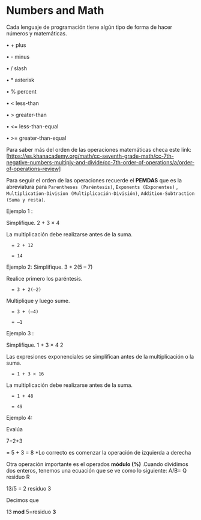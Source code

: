# Numbers and Math

Cada lenguaje de programación tiene algún tipo de forma de hacer números y matemáticas.

• + plus

• - minus

• / slash

• * asterisk

• % percent

• < less-than

• > greater-than

• <= less-than-equal

• >= greater-than-equal

Para saber más del orden de las operaciones matemáticas checa este link: [https://es.khanacademy.org/math/cc-seventh-grade-math/cc-7th-negative-numbers-multiply-and-divide/cc-7th-order-of-operations/a/order-of-operations-review]

Para seguir el orden de las operaciones recuerde el **PEMDAS** que es la abreviatura para `Parentheses (Paréntesis)`, `Exponents (Exponentes)` , `Multiplication-Division (Multiplicación-División)`, `Addition-Subtraction (Suma y resta)`.

Ejemplo 1 :

Simplifique. 2 + 3 × 4

La multiplicación debe realizarse antes de la suma.

      = 2 + 12

      = 14
      
Ejemplo 2: Simplifique. 3 + 2(5 – 7)

Realice primero los paréntesis.

      = 3 + 2(–2)

Multiplique y luego sume.

      = 3 + (–4)

      = –1
      
Ejemplo 3 :

Simplifique. 1 + 3 × 4 2

Las expresiones exponenciales se simplifican antes de la multiplicación o la suma.

      = 1 + 3 × 16

La multiplicación debe realizarse antes de la suma.

      = 1 + 48

      = 49

Ejemplo 4:

Evalúa 

7−2+3

= 5 + 3 = 8  *Lo correcto es comenzar la operación de izquierda a derecha 


Otra operación importante es el operados **módulo (%)** .Cuando dividimos dos enteros, tenemos una ecuación que se ve como lo siguiente:
A/B= Q residuo R

13/5 = 2 residuo 3

Decimos que 

13 **mod** 5=residuo **3**




